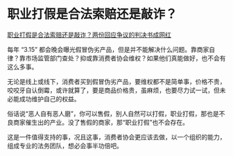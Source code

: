 # 职业打假是合法索赔还是敲诈？

[职业打假是合法索赔还是敲诈？两份回应争议的判决书成网红](<https://3w.huanqiu.com/a/dba2a8/7MvEX3j3qpi?agt=20&qq-pf-to=pcqq.c2c>)

每年 “3.15” 都会晚会曝光假冒伪劣产品，但是并不能解决什么问题。靠商家自律？靠市场监管部门查处？抑或靠消费者协会维权？如果他们真能做好，也不会有这么多事。

无论是线上或线下，消费者买到假冒伪劣产品，要维权都不是简单事，价格不贵，咬咬牙自认倒霉，或许就算了，要是商品价格贵，虽麻烦，也要尽力试一试，但未必能成功维护自己的权益。

俗话说“恶人自有恶人磨”，你可以售假，别人自然可以打假，职业打假，那也是不良商家催生出的产业。没了售假的商家，那“职业打假”也不会存在。

这是一件值得支持的事，况且这事，消费者协会更应该去做，以一个组织的能力，组成专业的法务团队，想必会事半功倍吧。